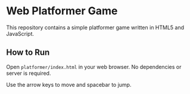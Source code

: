 # Web Platformer Game

This repository contains a simple platformer game written in HTML5 and JavaScript. 

## How to Run

Open `platformer/index.html` in your web browser. No dependencies or server is required.

Use the arrow keys to move and spacebar to jump.
